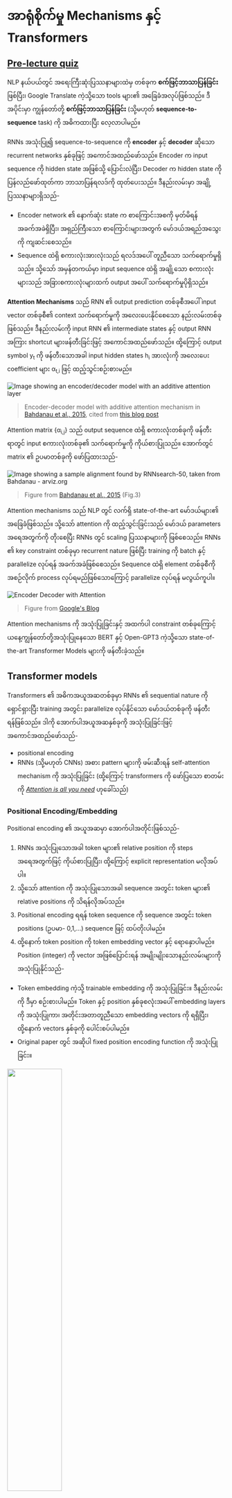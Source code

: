 <!--
CO_OP_TRANSLATOR_METADATA:
{
  "original_hash": "7e617f0b8de85a43957a853aba09bfeb",
  "translation_date": "2025-08-25T22:04:27+00:00",
  "source_file": "lessons/5-NLP/18-Transformers/README.md",
  "language_code": "my"
}
-->
# အာရုံစိုက်မှု Mechanisms နှင့် Transformers

## [Pre-lecture quiz](https://red-field-0a6ddfd03.1.azurestaticapps.net/quiz/118)

NLP နယ်ပယ်တွင် အရေးကြီးဆုံးပြဿနာများထဲမှ တစ်ခုက **စက်ဖြင့်ဘာသာပြန်ခြင်း** ဖြစ်ပြီး၊ Google Translate ကဲ့သို့သော tools များ၏ အခြေခံအလုပ်ဖြစ်သည်။ ဒီအပိုင်းမှာ ကျွန်တော်တို့ **စက်ဖြင့်ဘာသာပြန်ခြင်း** (သို့မဟုတ် **sequence-to-sequence** task) ကို အဓိကထားပြီး လေ့လာပါမည်။ 

RNNs အသုံးပြု၍ sequence-to-sequence ကို **encoder** နှင့် **decoder** ဆိုသော recurrent networks နှစ်ခုဖြင့် အကောင်အထည်ဖော်သည်။ Encoder က input sequence ကို hidden state အဖြစ်သို့ ပြောင်းလဲပြီး၊ Decoder က hidden state ကို ပြန်လည်ဖော်ထုတ်ကာ ဘာသာပြန်ရလဒ်ကို ထုတ်ပေးသည်။ ဒီနည်းလမ်းမှာ အချို့ပြဿနာများရှိသည်-

* Encoder network ၏ နောက်ဆုံး state က စာကြောင်းအစကို မှတ်မိရန် အခက်အခဲရှိပြီး၊ အရှည်ကြီးသော စာကြောင်းများအတွက် မော်ဒယ်အရည်အသွေးကို ကျဆင်းစေသည်။
* Sequence ထဲရှိ စကားလုံးအားလုံးသည် ရလဒ်အပေါ် တူညီသော သက်ရောက်မှုရှိသည်။ သို့သော် အမှန်တကယ်မှာ input sequence ထဲရှိ အချို့သော စကားလုံးများသည် အခြားစကားလုံးများထက် output အပေါ် သက်ရောက်မှုပိုရှိသည်။

**Attention Mechanisms** သည် RNN ၏ output prediction တစ်ခုစီအပေါ် input vector တစ်ခုစီ၏ context သက်ရောက်မှုကို အလေးပေးနိုင်စေသော နည်းလမ်းတစ်ခုဖြစ်သည်။ ဒီနည်းလမ်းကို input RNN ၏ intermediate states နှင့် output RNN အကြား shortcut များဖန်တီးခြင်းဖြင့် အကောင်အထည်ဖော်သည်။ ထို့ကြောင့် output symbol y<sub>t</sub> ကို ဖန်တီးသောအခါ input hidden states h<sub>i</sub> အားလုံးကို အလေးပေး coefficient များ α<sub>t,i</sub> ဖြင့် ထည့်သွင်းစဉ်းစားမည်။

![Image showing an encoder/decoder model with an additive attention layer](../../../../../translated_images/encoder-decoder-attention.7a726296894fb567aa2898c94b17b3289087f6705c11907df8301df9e5eeb3de.my.png)

> Encoder-decoder model with additive attention mechanism in [Bahdanau et al., 2015](https://arxiv.org/pdf/1409.0473.pdf), cited from [this blog post](https://lilianweng.github.io/lil-log/2018/06/24/attention-attention.html)

Attention matrix {α<sub>i,j</sub>} သည် output sequence ထဲရှိ စကားလုံးတစ်ခုကို ဖန်တီးရာတွင် input စကားလုံးတစ်ခု၏ သက်ရောက်မှုကို ကိုယ်စားပြုသည်။ အောက်တွင် matrix ၏ ဥပမာတစ်ခုကို ဖော်ပြထားသည်-

![Image showing a sample alignment found by RNNsearch-50, taken from Bahdanau - arviz.org](../../../../../translated_images/bahdanau-fig3.09ba2d37f202a6af11de6c82d2d197830ba5f4528d9ea430eb65fd3a75065973.my.png)

> Figure from [Bahdanau et al., 2015](https://arxiv.org/pdf/1409.0473.pdf) (Fig.3)

Attention mechanisms သည် NLP တွင် လက်ရှိ state-of-the-art မော်ဒယ်များ၏ အခြေခံဖြစ်သည်။ သို့သော် attention ကို ထည့်သွင်းခြင်းသည် မော်ဒယ် parameters အရေအတွက်ကို တိုးစေပြီး RNNs တွင် scaling ပြဿနာများကို ဖြစ်စေသည်။ RNNs ၏ key constraint တစ်ခုမှာ recurrent nature ဖြစ်ပြီး training ကို batch နှင့် parallelize လုပ်ရန် အခက်အခဲဖြစ်စေသည်။ Sequence ထဲရှိ element တစ်ခုစီကို အစဉ်လိုက် process လုပ်ရမည်ဖြစ်သောကြောင့် parallelize လုပ်ရန် မလွယ်ကူပါ။

![Encoder Decoder with Attention](../../../../../lessons/5-NLP/18-Transformers/images/EncDecAttention.gif)

> Figure from [Google's Blog](https://research.googleblog.com/2016/09/a-neural-network-for-machine.html)

Attention mechanisms ကို အသုံးပြုခြင်းနှင့် အထက်ပါ constraint တစ်ခုကြောင့် ယနေ့ကျွန်တော်တို့အသုံးပြုနေသော BERT နှင့် Open-GPT3 ကဲ့သို့သော state-of-the-art Transformer Models များကို ဖန်တီးခဲ့သည်။

## Transformer models

Transformers ၏ အဓိကအယူအဆတစ်ခုမှာ RNNs ၏ sequential nature ကို ရှောင်ရှားပြီး training အတွင်း parallelize လုပ်နိုင်သော မော်ဒယ်တစ်ခုကို ဖန်တီးရန်ဖြစ်သည်။ ဒါကို အောက်ပါအယူအဆနှစ်ခုကို အသုံးပြုခြင်းဖြင့် အကောင်အထည်ဖော်သည်-

* positional encoding
* RNNs (သို့မဟုတ် CNNs) အစား pattern များကို ဖမ်းဆီးရန် self-attention mechanism ကို အသုံးပြုခြင်း (ထို့ကြောင့် transformers ကို ဖော်ပြသော စာတမ်းကို *[Attention is all you need](https://arxiv.org/abs/1706.03762)* ဟုခေါ်သည်)

### Positional Encoding/Embedding

Positional encoding ၏ အယူအဆမှာ အောက်ပါအတိုင်းဖြစ်သည်-
1. RNNs အသုံးပြုသောအခါ token များ၏ relative position ကို steps အရေအတွက်ဖြင့် ကိုယ်စားပြုပြီး၊ ထို့ကြောင့် explicit representation မလိုအပ်ပါ။
2. သို့သော် attention ကို အသုံးပြုသောအခါ sequence အတွင်း token များ၏ relative positions ကို သိရန်လိုအပ်သည်။
3. Positional encoding ရရန် token sequence ကို sequence အတွင်း token positions (ဥပမာ- 0,1,...) sequence ဖြင့် ထပ်တိုးပါမည်။
4. ထို့နောက် token position ကို token embedding vector နှင့် ရောနှောပါမည်။ Position (integer) ကို vector အဖြစ်ပြောင်းရန် အမျိုးမျိုးသောနည်းလမ်းများကို အသုံးပြုနိုင်သည်-

* Token embedding ကဲ့သို့ trainable embedding ကို အသုံးပြုခြင်း။ ဒီနည်းလမ်းကို ဒီမှာ စဉ်းစားပါမည်။ Token နှင့် position နှစ်ခုစလုံးအပေါ် embedding layers ကို အသုံးပြုကာ၊ အတိုင်းအတာတူညီသော embedding vectors ကို ရရှိပြီး၊ ထို့နောက် vectors နှစ်ခုကို ပေါင်းစပ်ပါမည်။
* Original paper တွင် အဆိုပါ fixed position encoding function ကို အသုံးပြုခြင်း။

<img src="images/pos-embedding.png" width="50%"/>

> Image by the author

Positional embedding ရလဒ်မှာ original token နှင့် sequence အတွင်း position နှစ်ခုစလုံးကို embed လုပ်ထားသည်။

### Multi-Head Self-Attention

နောက်တစ်ခုမှာ sequence အတွင်း pattern များကို ဖမ်းဆီးရန်လိုအပ်သည်။ Transformers တွင် **self-attention** mechanism ကို အသုံးပြုသည်။ Self-attention သည် input နှင့် output အဖြစ် တူညီသော sequence အပေါ် attention ကို အသုံးပြုခြင်းဖြစ်သည်။ Self-attention ကို အသုံးပြုခြင်းဖြင့် **context** ကို စဉ်းစားနိုင်ပြီး၊ စကားလုံးများအကြား inter-related ဖြစ်မှုကို တွေ့နိုင်သည်။ ဥပမာ- *it* ကဲ့သို့သော coreferences ကို ရည်ညွှန်းသော စကားလုံးများကို တွေ့နိုင်ပြီး၊ context ကိုလည်း စဉ်းစားနိုင်သည်-

![](../../../../../translated_images/CoreferenceResolution.861924d6d384a7d68d8d0039d06a71a151f18a796b8b1330239d3590bd4947eb.my.png)

> Image from the [Google Blog](https://research.googleblog.com/2017/08/transformer-novel-neural-network.html)

Transformers တွင် **Multi-Head Attention** ကို အသုံးပြုကာ network ကို အမျိုးမျိုးသော dependencies (ဥပမာ- long-term vs. short-term word relations, co-reference vs. အခြား) ကို ဖမ်းဆီးနိုင်စွမ်းရှိစေသည်။

[TensorFlow Notebook](../../../../../lessons/5-NLP/18-Transformers/TransformersTF.ipynb) တွင် transformer layers ကို အကောင်အထည်ဖော်ခြင်းအပေါ် အသေးစိတ်ဖော်ပြထားသည်။

### Encoder-Decoder Attention

Transformers တွင် attention ကို အောက်ပါနေရာများတွင် အသုံးပြုသည်-

* Input text အတွင်း pattern များကို self-attention ဖြင့် ဖမ်းဆီးရန်
* Sequence translation ကို ပြုလုပ်ရန် - encoder နှင့် decoder အကြား attention layer ဖြစ်သည်။

Encoder-decoder attention သည် RNNs တွင် အသုံးပြုသော attention mechanism နှင့် အလွန်ဆင်တူသည်။ ဒီ animated diagram သည် encoder-decoder attention ၏ အခန်းကဏ္ဍကို ရှင်းပြထားသည်။

![Animated GIF showing how the evaluations are performed in transformer models.](../../../../../lessons/5-NLP/18-Transformers/images/transformer-animated-explanation.gif)

Input position တစ်ခုစီကို output position တစ်ခုစီနှင့် လွတ်လပ်စွာ mapping လုပ်နိုင်သောကြောင့် transformers သည် RNNs ထက် parallelize လုပ်နိုင်စွမ်းပိုရှိသည်။ Attention head တစ်ခုစီကို စကားလုံးများအကြား ဆက်နွယ်မှုများကို သင်ယူရန် အသုံးပြုနိုင်ပြီး၊ Natural Language Processing tasks များကို တိုးတက်စေသည်။

## BERT

**BERT** (Bidirectional Encoder Representations from Transformers) သည် *BERT-base* အတွက် 12 layers နှင့် *BERT-large* အတွက် 24 layers ပါဝင်သော အလွန်ကြီးမားသော multi-layer transformer network ဖြစ်သည်။ မော်ဒယ်ကို unsupervised training (sentence အတွင်း masked words ကို ခန့်မှန်းခြင်း) အသုံးပြုကာ WikiPedia နှင့် books ကဲ့သို့သော text data အကြီးအကျယ် corpus အပေါ် pre-trained လုပ်သည်။ Pre-training အတွင်း မော်ဒယ်သည် language understanding အဆင့်များကို သိမ်းဆည်းပြီး၊ အခြား datasets များနှင့် fine-tuning ဖြင့် အသုံးပြုနိုင်သည်။ ဒီ process ကို **transfer learning** ဟုခေါ်သည်။

![picture from http://jalammar.github.io/illustrated-bert/](../../../../../translated_images/jalammarBERT-language-modeling-masked-lm.34f113ea5fec4362e39ee4381aab7cad06b5465a0b5f053a0f2aa05fbe14e746.my.png)

> Image [source](http://jalammar.github.io/illustrated-bert/)

## ✍️ Exercises: Transformers

အောက်ပါ notebooks များတွင် သင့်လေ့လာမှုကို ဆက်လက်လုပ်ဆောင်ပါ-

* [Transformers in PyTorch](../../../../../lessons/5-NLP/18-Transformers/TransformersPyTorch.ipynb)
* [Transformers in TensorFlow](../../../../../lessons/5-NLP/18-Transformers/TransformersTF.ipynb)

## Conclusion

ဒီသင်ခန်းစာတွင် Transformers နှင့် Attention Mechanisms အကြောင်းကို လေ့လာခဲ့ပြီး၊ NLP toolbox အတွက် အရေးကြီးသော tools များဖြစ်သည်။ Transformer architectures များတွင် BERT, DistilBERT, BigBird, OpenGPT3 စသည်တို့ပါဝင်ပြီး၊ fine-tuning လုပ်နိုင်သည်။ [HuggingFace package](https://github.com/huggingface/) သည် PyTorch နှင့် TensorFlow နှစ်ခုစလုံးဖြင့် architectures များ training လုပ်ရန် repository ကို ပေးထားသည်။

## 🚀 Challenge

## [Post-lecture quiz](https://red-field-0a6ddfd03.1.azurestaticapps.net/quiz/218)

## Review & Self Study

* [Blog post](https://mchromiak.github.io/articles/2017/Sep/12/Transformer-Attention-is-all-you-need/), explaining the classical [Attention is all you need](https://arxiv.org/abs/1706.03762) paper on transformers.
* [A series of blog posts](https://towardsdatascience.com/transformers-explained-visually-part-1-overview-of-functionality-95a6dd460452) on transformers, explaining the architecture in detail.

## [Assignment](assignment.md)

**အကြောင်းကြားချက်**:  
ဤစာရွက်စာတမ်းကို AI ဘာသာပြန်ဝန်ဆောင်မှု [Co-op Translator](https://github.com/Azure/co-op-translator) ကို အသုံးပြု၍ ဘာသာပြန်ထားပါသည်။ ကျွန်ုပ်တို့သည် တိကျမှုအတွက် ကြိုးစားနေသော်လည်း၊ အလိုအလျောက် ဘာသာပြန်မှုများတွင် အမှားများ သို့မဟုတ် မတိကျမှုများ ပါဝင်နိုင်သည်ကို သတိပြုပါ။ မူရင်းစာရွက်စာတမ်းကို ၎င်း၏ မူရင်းဘာသာစကားဖြင့် အာဏာတရားရှိသော အရင်းအမြစ်အဖြစ် သတ်မှတ်သင့်ပါသည်။ အရေးကြီးသော အချက်အလက်များအတွက် လူ့ဘာသာပြန်ပညာရှင်များမှ ပရော်ဖက်ရှင်နယ် ဘာသာပြန်မှုကို အကြံပြုပါသည်။ ဤဘာသာပြန်မှုကို အသုံးပြုခြင်းမှ ဖြစ်ပေါ်လာသော အလွဲအမှားများ သို့မဟုတ် အနားလွဲမှုများအတွက် ကျွန်ုပ်တို့သည် တာဝန်မယူပါ။